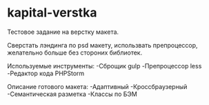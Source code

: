 # kapital-verstka
Тестовое задание на верстку макета.

Сверстать лэндинга по psd макету, использвать препроцессор, желательно больше без стороних библиотек.

Используемые инструменты:
-Сброщик gulp 
-Препроцессор less
-Редактор кода PHPStorm

Описание готового макета: 
-Адаптивный
-Кроссбраузерный 
-Семантическая разметка 
-Классы по БЭМ
